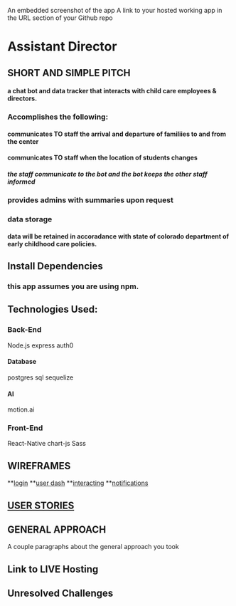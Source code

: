An embedded screenshot of the app
A link to your hosted working app in the URL section of your Github repo

# Assistant Director
## SHORT AND SIMPLE PITCH
#### a chat bot and data tracker that interacts with child care employees & directors.  

### Accomplishes the following:

#### communicates TO staff the arrival and departure of familiies to and from the center

#### communicates TO staff when the location of students changes
##### the staff communicate to the bot and the bot keeps the other staff informed

### provides admins with summaries upon request

### data storage
#### data will be retained in accoradance with state of colorado department of early childhood care policies.
## Install Dependencies
### this app assumes you are using npm.

## Technologies Used: 

### Back-End
  Node.js
  express
  auth0

#### Database
 postgres sql
 sequelize

#### AI
motion.ai

### Front-End
  React-Native
  chart-js
  Sass

## WIREFRAMES 
**[login](https://github.com/mtclark0518/project4/blob/tyler/FOLDER/src/assets/login_wf.png)
**[user dash](https://github.com/mtclark0518/project4/blob/tyler/FOLDER/src/assets/user_dash_wf.png)
**[interacting](https://github.com/mtclark0518/project4/blob/tyler/FOLDER/src/assets/interaction_wf.png)
**[notifications](https://github.com/mtclark0518/project4/blob/tyler/FOLDER/src/assets/notifications_wf.png)

## [USER STORIES](https://trello.com/b/4y4ULanu/project-4)

## GENERAL APPROACH

A couple paragraphs about the general approach you took

## Link to LIVE Hosting

## Unresolved Challenges


